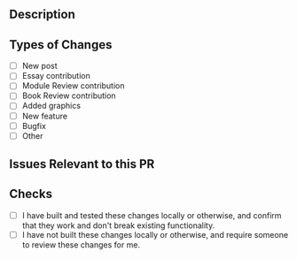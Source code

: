 <!--- Provide a short summary of your changes in the title above. -->

## Description

<!--- Provide a detailed description of your changes here. -->

## Types of Changes

- [ ] New post
- [ ] Essay contribution
- [ ] Module Review contribution
- [ ] Book Review contribution
- [ ] Added graphics
- [ ] New feature
- [ ] Bugfix
- [ ] Other

## Issues Relevant to this PR

<!--- Link relevant issues here (if any). -->

## Checks

<!--- Check whichever is applicable. -->
- [ ] I have built and tested these changes locally or otherwise, and confirm that they work and don't break existing functionality.
- [ ] I have not built these changes locally or otherwise, and require someone to review these changes for me.
